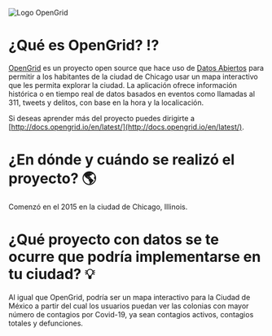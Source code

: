 ![Logo OpenGrid](https://docs.opengrid.io/en/latest/media/OpenGrid_Logo_Horizontal_3Color.png)

# ¿Qué es OpenGrid? :interrobang:

[OpenGrid](http://opengrid.io/) es un proyecto open source que hace uso de [Datos Abiertos](https://es.wikipedia.org/wiki/Datos_abiertos) 
para permitir a los habitantes de la ciudad de Chicago usar un mapa interactivo que les permita explorar la ciudad.
La aplicación ofrece información histórica o en tiempo real de datos basados en eventos como llamadas al 311, tweets y delitos, con base 
en la hora y la localicación.

Si deseas aprender más del proyecto puedes dirigirte a [http://docs.opengrid.io/en/latest/](http://docs.opengrid.io/en/latest/).

# ¿En dónde y cuándo se realizó el proyecto? :earth_americas:

Comenzó en el 2015 en la ciudad de Chicago, Illinois.

# ¿Qué proyecto con datos se te ocurre que podría implementarse en tu ciudad? :bulb:

Al igual que OpenGrid, podría ser un mapa interactivo para la Ciudad de México a partir del cual los usuarios puedan ver las colonias con mayor número
de contagios por Covid-19, ya sean contagios activos, contagios totales y defunciones.
